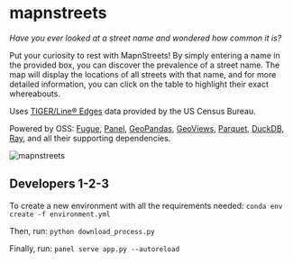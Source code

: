 # mapnstreets

*Have you ever looked at a street name and wondered how common it is?*

Put your curiosity to rest with MapnStreets! By simply entering a name
in the provided box, you can discover the prevalence of a street name.
The map will display the locations of all streets with that name,
and for more detailed information, you can click on the table to
highlight their exact whereabouts.

Uses [TIGER/Line® Edges](https://www2.census.gov/geo/tiger/TIGER_RD18/LAYER/EDGES/)
data provided by the US Census Bureau.

Powered by OSS:
[Fugue](https://fugue-tutorials.readthedocs.io),
[Panel](https://panel.holoviz.org/),
[GeoPandas](https://geopandas.org/),
[GeoViews](https://geoviews.org/),
[Parquet](https://parquet.apache.org/),
[DuckDB](https://duckdb.org/),
[Ray](https://ray.io/),
and all their supporting dependencies.

![mapnstreets](https://github.com/ahuang11/mapnstreets/assets/15331990/a3e21155-8a0c-43d0-a3c9-a5e4f82d6966)

## Developers 1-2-3

To create a new environment with all the requirements needed:
`conda env create -f environment.yml`

Then, run:
`python download_process.py`

Finally, run:
`panel serve app.py --autoreload`
